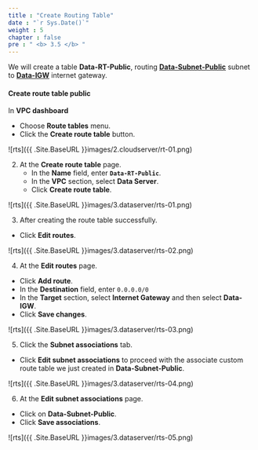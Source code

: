 ```yaml
---
title : "Create Routing Table"
date : "`r Sys.Date()`"
weight : 5
chapter : false
pre : " <b> 3.5 </b> "
---
```



We will create a table **Data-RT-Public**, routing **[Data-Subnet-Public](/3-DataServer/3.2-createsubnet)** subnet to **[Data-IGW](/3-DataServer/3.4-createigw)** internet gateway.

#### Create route table public

In **VPC dashboard**
  + Choose **Route tables** menu.
  + Click the **Create route table** button.

![rts]({{ .Site.BaseURL }}images/2.cloudserver/rt-01.png)

2. At the **Create route table** page.
    + In the **Name** field, enter **`Data-RT-Public`**.
    + In the **VPC** section, select **Data Server**.
    + Click **Create route table**.

![rts]({{ .Site.BaseURL }}images/3.dataserver/rts-01.png)

3. After creating the route table successfully.
  + Click **Edit routes**.

![rts]({{ .Site.BaseURL }}images/3.dataserver/rts-02.png)


4. At the **Edit routes** page.
  + Click **Add route**.
  + In the **Destination** field, enter `0.0.0.0/0`
  + In the **Target** section, select **Internet Gateway** and then select **Data-IGW**.
  + Click **Save changes**.

![rts]({{ .Site.BaseURL }}images/3.dataserver/rts-03.png)

5. Click the **Subnet associations** tab.
  + Click **Edit subnet associations** to proceed with the associate custom route table we just created in **Data-Subnet-Public**.

![rts]({{ .Site.BaseURL }}images/3.dataserver/rts-04.png)

6. At the **Edit subnet associations** page.
  + Click on **Data-Subnet-Public**.
  + Click **Save associations**.

![rts]({{ .Site.BaseURL }}images/3.dataserver/rts-05.png)
